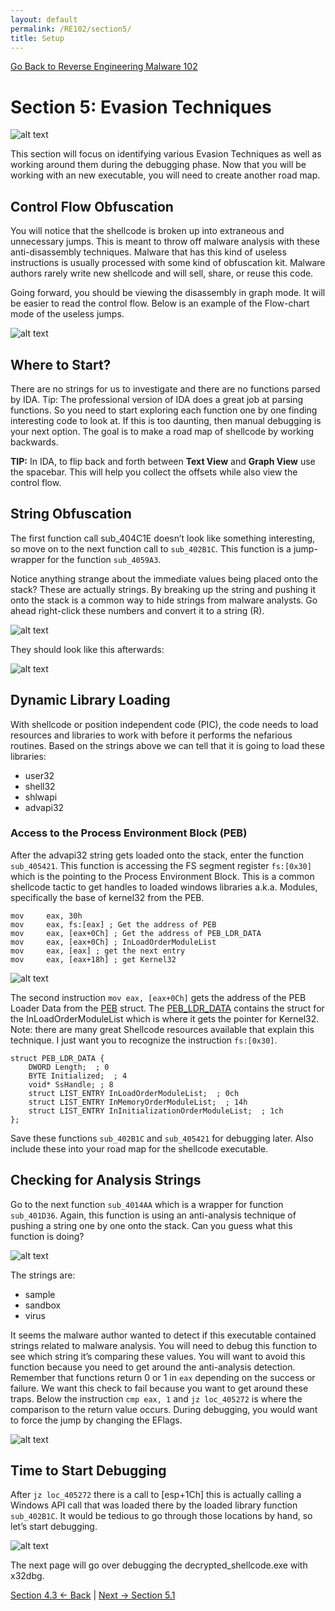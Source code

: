 ```yaml
---
layout: default
permalink: /RE102/section5/
title: Setup
---
```

[Go Back to Reverse Engineering Malware 102](https://securedorg.github.io/RE102/)

# Section 5: Evasion Techniques #

![alt text](https://securedorg.github.io/RE102/images/Section5_intro_.gif "intro")

This section will focus on identifying various Evasion Techniques as well as working around them during the debugging phase. Now that you will be working with an new executable, you will need to create another road map.

## Control Flow Obfuscation ##

You will notice that the shellcode is broken up into extraneous and unnecessary jumps. This is meant to throw off malware analysis with these anti-disassembly techniques. Malware that has this kind of useless instructions is usually processed with some kind of obfuscation kit. Malware authors rarely write new shellcode and will sell, share, or reuse this code.

Going forward, you should be viewing the disassembly in graph mode. It will be easier to read the control flow. Below is an example of the Flow-chart mode of the useless jumps.

![alt text](https://securedorg.github.io/RE102/images/ControlFlowObfuscation.png "ControlFlowObfuscation")

## Where to Start? ##

There are no strings for us to investigate and there are no functions parsed by IDA. Tip: The professional version of IDA does a great job at parsing functions. So you need to start exploring each function one by one finding interesting code to look at. If this is too daunting, then manual debugging is your next option. The goal is to make a road map of shellcode by working backwards.

**TIP:** In IDA, to flip back and forth between **Text View** and **Graph View** use the spacebar. This will help you collect the offsets while also view the control flow.

## String Obfuscation ##

The first function call sub_404C1E doesn’t look like something interesting, so move on to the next function call to `sub_402B1C`. This function is a jump-wrapper for the function `sub_4059A3`.

Notice anything strange about the immediate values being placed onto the stack? These are actually strings. By breaking up the string and pushing it onto the stack is a common way to hide strings from malware analysts. Go ahead right-click these numbers and convert it to a string (R).

![alt text](https://securedorg.github.io/RE102/images/FunkyStrings.png "FunkyStrings")

They should look like this afterwards:

![alt text](https://securedorg.github.io/RE102/images/PostStrings.png "PostStrings")

## Dynamic Library Loading ##

With shellcode or position independent code (PIC), the code needs to load resources and libraries to work with before it performs the nefarious routines. Based on the strings above we can tell that it is going to load these libraries:

* user32
* shell32
* shlwapi
* advapi32

### Access to the Process Environment Block (PEB) ###

After the advapi32 string gets loaded onto the stack, enter the function `sub_405421`. This function is accessing the FS segment register `fs:[0x30]` which is the pointing to the Process Environment Block. This is a common shellcode tactic to get handles to loaded windows libraries a.k.a. Modules, specifically the base of kernel32 from the PEB.

```    
mov     eax, 30h
mov     eax, fs:[eax] ; Get the address of PEB
mov     eax, [eax+0Ch] ; Get the address of PEB_LDR_DATA
mov     eax, [eax+0Ch] ; InLoadOrderModuleList
mov     eax, [eax] ; get the next entry
mov     eax, [eax+18h] ; get Kernel32
```

![alt text](https://securedorg.github.io/RE102/images/PEB.gif "PEB")

The second instruction `mov eax, [eax+0Ch]` gets the address of the PEB Loader Data from the [PEB](https://msdn.microsoft.com/en-us/library/windows/desktop/aa813706%28v=vs.85%29.aspx) struct. The [PEB_LDR_DATA](https://msdn.microsoft.com/en-us/library/windows/desktop/aa813708(v=vs.85).aspx) contains the struct for the InLoadOrderModuleList which is where it gets the pointer for Kernel32. Note: there are many great Shellcode resources available that explain this technique. I just want you to recognize the instruction `fs:[0x30]`.

```
struct PEB_LDR_DATA {
    DWORD Length;  ; 0
    BYTE Initialized;  ; 4
    void* SsHandle; ; 8
    struct LIST_ENTRY InLoadOrderModuleList;  ; 0ch
    struct LIST_ENTRY InMemoryOrderModuleList;  ; 14h
    struct LIST_ENTRY InInitializationOrderModuleList;  ; 1ch
};
```
Save these functions `sub_402B1C` and `sub_405421` for debugging later. Also include these into your road map for the shellcode executable.

## Checking for Analysis Strings ##

Go to the next function `sub_4014AA` which is a wrapper for function `sub_401D36`. Again, this function is using an anti-analysis technique of pushing a string one by one onto the stack. Can you guess what this function is doing?

![alt text](https://securedorg.github.io/RE102/images/NameCheck.png "NameCheck")

The strings are:

* sample
* sandbox
* virus

It seems the malware author wanted to detect if this executable contained strings related to malware analysis. You will need to debug this function to see which string it’s comparing these values. You will want to avoid this function because you need to get around the anti-analysis detection. Remember that functions return 0 or 1 in `eax` depending on the success or failure. We want this check to fail because you want to get around these traps. Below the instruction `cmp eax, 1` and `jz loc_405272` is where the comparison to the return value occurs. During debugging, you would want to force the jump by changing the EFlags.

![alt text](https://securedorg.github.io/RE102/images/checkname.png "checkname")

## Time to Start Debugging ##

After `jz loc_405272` there is a call to [esp+1Ch] this is actually calling a Windows API call that was loaded there by the loaded library function `sub_402B1C`. It would be tedious to go through those locations by hand, so let’s start debugging.

![alt text](https://securedorg.github.io/RE102/images/startdebugging.png "startdebugging")

The next page will go over debugging the decrypted_shellcode.exe with x32dbg.

[Section 4.3 <- Back](https://securedorg.github.io/RE102/section4.3) | [Next -> Section 5.1](https://securedorg.github.io/RE102/section5.1)
